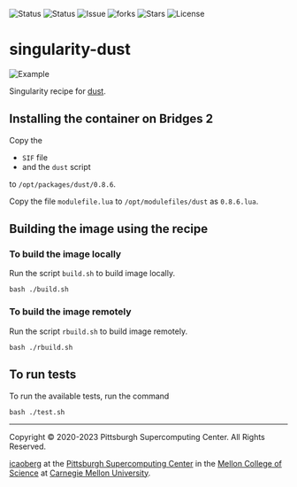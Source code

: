 ![Status](https://github.com/icaoberg/singularity-dust/actions/workflows/main.yml/badge.svg)
![Status](https://github.com/icaoberg/singularity-dust/actions/workflows/pretty.yml/badge.svg)
![Issue](https://img.shields.io/github/issues/icaoberg/singularity-dust)
![forks](https://img.shields.io/github/forks/icaoberg/singularity-dust)
![Stars](https://img.shields.io/github/stars/icaoberg/singularity-dust)
![License](https://img.shields.io/github/license/icaoberg/singularity-dust)

# singularity-dust
![Example](https://github.com/bootandy/dust/raw/master/media/snap.png)

Singularity recipe for [dust](https://github.com/bootandy/dust).

## Installing the container on Bridges 2
Copy the

* `SIF` file
* and the `dust` script

to `/opt/packages/dust/0.8.6`.

Copy the file `modulefile.lua` to `/opt/modulefiles/dust` as `0.8.6.lua`.

## Building the image using the recipe

### To build the image locally
Run the script `build.sh` to build image locally.

```
bash ./build.sh
````

### To build the image remotely
Run the script `rbuild.sh` to build image remotely.

```
bash ./rbuild.sh
```

## To run tests
To run the available tests, run the command

```
bash ./test.sh
```

---
Copyright © 2020-2023 Pittsburgh Supercomputing Center. All Rights Reserved.

[icaoberg](http://www.andrew.cmu.edu/~icaoberg) at the [Pittsburgh Supercomputing Center](http://www.psc.edu) in the [Mellon College of Science](https://www.cmu.edu/mcs/) at [Carnegie Mellon University](http://www.cmu.edu).
